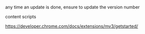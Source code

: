 any time an update is done, ensure to update the version number

content scripts

https://developer.chrome.com/docs/extensions/mv3/getstarted/